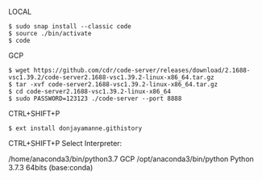 LOCAL

```
$ sudo snap install --classic code
$ source ./bin/activate
$ code
```
GCP

```
$ wget https://github.com/cdr/code-server/releases/download/2.1688-vsc1.39.2/code-server2.1688-vsc1.39.2-linux-x86_64.tar.gz
$ tar -xvf code-server2.1688-vsc1.39.2-linux-x86_64.tar.gz
$ cd code-server2.1688-vsc1.39.2-linux-x86_64
$ sudo PASSWORD=123123 ./code-server --port 8888
```

CTRL+SHIFT+P

```
$ ext install donjayamanne.githistory
```
CTRL+SHIFT+P Select Interpreter: 

/home/anaconda3/bin/python3.7
GCP /opt/anaconda3/bin/python
Python 3.7.3 64bits (base:conda)
